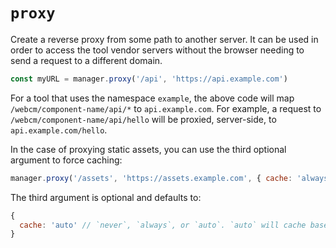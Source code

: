 # `proxy`

Create a reverse proxy from some path to another server. It can be used in order to access the tool vendor servers without the browser needing to send a request to a different domain.

```js
const myURL = manager.proxy('/api', 'https://api.example.com')
```

For a tool that uses the namespace `example`, the above code will map `/webcm/component-name/api/*` to `api.example.com`. For example, a request to `/webcm/component-name/api/hello` will be proxied, server-side, to `api.example.com/hello`.

In the case of proxying static assets, you can use the third optional argument to force caching:

```js
manager.proxy('/assets', 'https://assets.example.com', { cache: 'always' })
```

The third argument is optional and defaults to:

```js
{
  cache: 'auto' // `never`, `always`, or `auto`. `auto` will cache based on the cache-control header of the responses.
}
```
